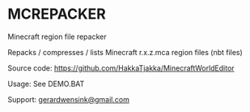 # MCREPACKER
Minecraft region file repacker

Repacks / compresses / lists Minecraft r.x.z.mca region files (nbt files)

Source code:
https://github.com/HakkaTjakka/MinecraftWorldEditor

Usage:
See DEMO.BAT

Support:
gerardwensink@gmail.com
